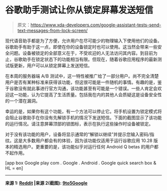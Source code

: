 # 谷歌助手测试让你从锁定屏幕发送短信

> 原文：<https://www.xda-developers.com/google-assistant-tests-send-text-messages-from-lock-screen/>

现代语音助手都是为了方便，允许用户在尽可能少的物理输入下使用他们的设备。谷歌助手有助于这一点，即使在你的设备锁定时也可以使用。这当然会带来一些安全问题。设备被锁定的全部意义在于，不受欢迎的人无法访问其内容。到目前为止，谷歌助手在锁定状态下的功能相当有限。但现在，随着谷歌应用程序的最新测试版更新，用户可以从锁定屏幕上发送短信。

在本周的服务器端 A/B 测试中，这一特性被推广给了一部分用户。尚不完全清楚用户是否有某种标准来获得该功能，但这很可能是一件随机的事情。有趣的是，鉴于谷歌没有就此事进行官方沟通，该功能甚至有可能是一个错误。一些人肯定会欢迎这一功能，认为它提高了生活质量。包括我在内的其他人会质疑这是设备安全性的一个潜在漏洞。

幸运的是，如果你有这个功能，有一个方法可以停止它。将手机设置为锁定模式将会阻止谷歌助手在你没有先解锁手机的情况下发送短信。下面的截图显示了该功能的运行情况。请注意屏幕顶部的锁图标，表示在执行这些操作时设备被锁定。

对于没有该功能的用户，设备将显示通常的“解锁以继续”并提示您输入密码/指纹。这是大多数用户都会有的体验，因为该功能仅适用于运行谷歌应用 10.28 版本的精选用户。更重要的是，该功能似乎对运行任何 Android Q betas 的用户都不起作用。

[app box Google play com . Google . Android . Google quick search box & HL = en]

* * *

**来源 1: [Reddit](https://www.reddit.com/r/android_beta/comments/cg2yec/google_assistant_texting_with_locked_screen/) |来源 2(截图): [9to5Google](https://9to5google.com/2019/07/21/google-assistant-lockscreen-texting/)**